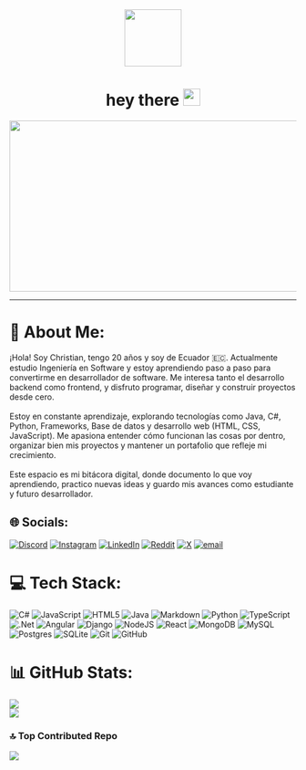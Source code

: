 <div id="header" align="center">
  <img src="https://media.giphy.com/media/v1.Y2lkPTc5MGI3NjExNWlzajNxbWFxc3oxbGh6enluZW50azJ4eGJ6dmlvZmk5NHNzZThzdSZlcD12MV9naWZzX3NlYXJjaCZjdD1n/HzPtbOKyBoBFsK4hyc/giphy.gif" width="100"/>
  <h1>
  hey there
  <img src="https://media.giphy.com/media/hvRJCLFzcasrR4ia7z/giphy.gif" width="30px"/>
  </h1>
</div>
<div align="center">
  <img src="https://media.giphy.com/media/dWesBcTLavkZuG35MI/giphy.gif" width="600" height="300"/>
</div>

---

# 💫 About Me:
¡Hola! Soy Christian, tengo 20 años y soy de Ecuador 🇪🇨. Actualmente estudio Ingeniería en Software y estoy aprendiendo paso a paso para convertirme en desarrollador de software. Me interesa tanto el desarrollo backend como frontend, y disfruto programar, diseñar y construir proyectos desde cero.<br><br>Estoy en constante aprendizaje, explorando tecnologías como Java, C#, Python, Frameworks, Base de datos y desarrollo web (HTML, CSS, JavaScript). Me apasiona entender cómo funcionan las cosas por dentro, organizar bien mis proyectos y mantener un portafolio que refleje mi crecimiento.<br><br>Este espacio es mi bitácora digital, donde documento lo que voy aprendiendo, practico nuevas ideas y guardo mis avances como estudiante y futuro desarrollador.


## 🌐 Socials:
[![Discord](https://img.shields.io/badge/Discord-%237289DA.svg?logo=discord&logoColor=white)](https://discord.gg/criss010) [![Instagram](https://img.shields.io/badge/Instagram-%23E4405F.svg?logo=Instagram&logoColor=white)](https://instagram.com/chriss0530) [![LinkedIn](https://img.shields.io/badge/LinkedIn-%230077B5.svg?logo=linkedin&logoColor=white)](https://linkedin.com/in/christian-alarcon-valencia) [![Reddit](https://img.shields.io/badge/Reddit-%23FF4500.svg?logo=Reddit&logoColor=white)](https://reddit.com/user/Different-Risk9214) [![X](https://img.shields.io/badge/X-black.svg?logo=X&logoColor=white)](https://x.com/CRISS3242) [![email](https://img.shields.io/badge/Email-D14836?logo=gmail&logoColor=white)](mailto:cristianalrcon05@gmail.com) 

# 💻 Tech Stack:
![C#](https://img.shields.io/badge/c%23-%23239120.svg?style=plastic&logo=csharp&logoColor=white) ![JavaScript](https://img.shields.io/badge/javascript-%23323330.svg?style=plastic&logo=javascript&logoColor=%23F7DF1E) ![HTML5](https://img.shields.io/badge/html5-%23E34F26.svg?style=plastic&logo=html5&logoColor=white) ![Java](https://img.shields.io/badge/java-%23ED8B00.svg?style=plastic&logo=openjdk&logoColor=white) ![Markdown](https://img.shields.io/badge/markdown-%23000000.svg?style=plastic&logo=markdown&logoColor=white) ![Python](https://img.shields.io/badge/python-3670A0?style=plastic&logo=python&logoColor=ffdd54) ![TypeScript](https://img.shields.io/badge/typescript-%23007ACC.svg?style=plastic&logo=typescript&logoColor=white) ![.Net](https://img.shields.io/badge/.NET-5C2D91?style=plastic&logo=.net&logoColor=white) ![Angular](https://img.shields.io/badge/angular-%23DD0031.svg?style=plastic&logo=angular&logoColor=white) ![Django](https://img.shields.io/badge/django-%23092E20.svg?style=plastic&logo=django&logoColor=white) ![NodeJS](https://img.shields.io/badge/node.js-6DA55F?style=plastic&logo=node.js&logoColor=white) ![React](https://img.shields.io/badge/react-%2320232a.svg?style=plastic&logo=react&logoColor=%2361DAFB) ![MongoDB](https://img.shields.io/badge/MongoDB-%234ea94b.svg?style=plastic&logo=mongodb&logoColor=white) ![MySQL](https://img.shields.io/badge/mysql-4479A1.svg?style=plastic&logo=mysql&logoColor=white) ![Postgres](https://img.shields.io/badge/postgres-%23316192.svg?style=plastic&logo=postgresql&logoColor=white) ![SQLite](https://img.shields.io/badge/sqlite-%2307405e.svg?style=plastic&logo=sqlite&logoColor=white) ![Git](https://img.shields.io/badge/git-%23F05033.svg?style=plastic&logo=git&logoColor=white) ![GitHub](https://img.shields.io/badge/github-%23121011.svg?style=plastic&logo=github&logoColor=white)
# 📊 GitHub Stats:
![](https://github-readme-stats.vercel.app/api?username=Chriss005&theme=dark&hide_border=false&include_all_commits=true&count_private=true)<br/>
![](https://nirzak-streak-stats.vercel.app/?user=Chriss005&theme=dark&hide_border=false)<br/>

### 🔝 Top Contributed Repo
![](https://github-contributor-stats.vercel.app/api?username=Chriss005&limit=5&theme=dark&combine_all_yearly_contributions=true)

<!-- Proudly created with GPRM ( https://gprm.itsvg.in ) -->
